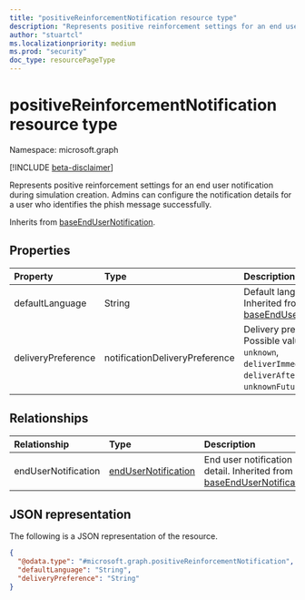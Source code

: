 ```yaml
---
title: "positiveReinforcementNotification resource type"
description: "Represents positive reinforcement settings for an end user notification during simulation creation."
author: "stuartcl"
ms.localizationpriority: medium
ms.prod: "security"
doc_type: resourcePageType
---
```


# positiveReinforcementNotification resource type

Namespace: microsoft.graph

[!INCLUDE [beta-disclaimer](../../includes/beta-disclaimer.md)]

Represents positive reinforcement settings for an end user notification during simulation creation. Admins can configure the notification details for a user who identifies the phish message successfully.

Inherits from [baseEndUserNotification](../resources/baseendusernotification.md).

## Properties

|Property|Type|Description|
|:---|:---|:---|
|defaultLanguage|String|Default language. Inherited from [baseEndUserNotification](../resources/baseendusernotification.md).|
|deliveryPreference|notificationDeliveryPreference|Delivery preference. Possible values are: `unknown`, `deliverImmedietly`, `deliverAfterCampaignEnd`, `unknownFutureValue`.|

## Relationships

|Relationship|Type|Description|
|:---|:---|:---|
|endUserNotification|[endUserNotification](../resources/endusernotification.md)|End user notification detail. Inherited from [baseEndUserNotification](../resources/baseendusernotification.md).|

## JSON representation

The following is a JSON representation of the resource.
<!-- {
  "blockType": "resource",
  "@odata.type": "microsoft.graph.positiveReinforcementNotification"
}
-->
``` json
{
  "@odata.type": "#microsoft.graph.positiveReinforcementNotification",
  "defaultLanguage": "String",
  "deliveryPreference": "String"
}
```
